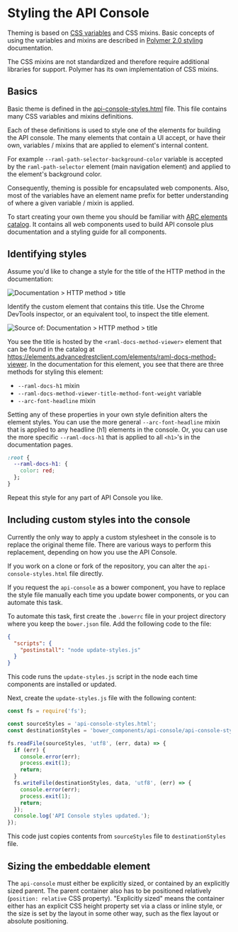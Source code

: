 # Styling the API Console

Theming is based on [CSS variables] and CSS mixins. Basic concepts of using the variables and mixins are described in [Polymer 2.0 styling] documentation.

The CSS mixins are not standardized and therefore require additional libraries for support. Polymer has its own implementation of CSS mixins.

## Basics

Basic theme is defined in the [api-console-styles.html](../api-console-styles.html) file. This file contains many CSS variables and mixins definitions.

Each of these definitions is used to style one of the elements for building the API console. The many elements that contain a UI accept, or have their own,  variables / mixins that are applied to element's internal content.

For example `--raml-path-selector-background-color` variable is accepted by the `raml-path-selector` element (main navigation element) and applied to the element's background color.

Consequently, theming is possible for encapsulated web components. Also, most of the variables have an element name prefix for better understanding of where a given variable / mixin is applied.

To start creating your own theme you should be familiar with [ARC elements catalog](https://elements.advancedrestclient.com/). It contains all web components used to build API console plus documentation and a styling guide for all components.

## Identifying styles

Assume you'd like to change a style for the title of the HTTP method in the documentation:

![Documentation > HTTP method > title](method-title.png "Title of the HTTP method")

Identify the custom element that contains this title. Use the Chrome DevTools inspector, or an equivalent tool, to inspect the title element.

![Source of: Documentation > HTTP method > title](method-title-source.png "Source code of the title of the HTTP method")

You see the title is hosted by the `<raml-docs-method-viewer>` element that can be found in the catalog at https://elements.advancedrestclient.com/elements/raml-docs-method-viewer. In the documentation for this element, you see that there are three methods for styling this element:

- `--raml-docs-h1` mixin
- `--raml-docs-method-viewer-title-method-font-weight` variable
- `--arc-font-headline` mixin

Setting any of these properties in your own style definition alters the element styles. You can use the more general `--arc-font-headline` mixin that is applied to any headline (h1) elements in the console. Or, you can use the more specific `--raml-docs-h1` that is applied to all `<h1>`'s in the documentation pages.

```css
:root {
  --raml-docs-h1: {
    color: red;
  };
}
```

Repeat this style for any part of API Console you like.

## Including custom styles into the console

Currently the only way to apply a custom stylesheet in the console is to replace
the original theme file. There are various ways to perform this replacement, depending on how you use the API Console.

If you work on a clone or fork of the repository, you can alter the `api-console-styles.html` file directly.

If you request the `api-console` as a bower component, you have to replace the style file manually each time you update bower components, or you can automate this task.

To automate this task, first create the `.bowerrc` file in your project directory where you keep the `bower.json` file. Add the following code to the file:

```json
{
  "scripts": {
    "postinstall": "node update-styles.js"
  }
}
```

This code runs the `update-styles.js` script in the node each time components are installed or updated.

Next, create the `update-styles.js` file with the following content:

```javascript
const fs = require('fs');

const sourceStyles = 'api-console-styles.html';
const destinationStyles = 'bower_components/api-console/api-console-styles.html';

fs.readFile(sourceStyles, 'utf8', (err, data) => {
  if (err) {
    console.error(err);
    process.exit(1);
    return;
  }
  fs.writeFile(destinationStyles, data, 'utf8', (err) => {
    console.error(err);
    process.exit(1);
    return;
  });
  console.log('API Console styles updated.');
});
```

This code just copies contents from `sourceStyles` file to `destinationStyles` file.

## Sizing the embeddable element

The `api-console` must either be explicitly sized, or contained by an explicitly
sized parent. The parent container also has to be positioned relatively
(`position: relative` CSS property). "Explicitly sized" means the container either has an explicit CSS height property set via a class or inline style, or the size is
set by the layout in some other way, such as the flex layout or absolute positioning.

[CSS variables]: https://developer.mozilla.org/en-US/docs/Web/CSS/Using_CSS_variables
[Polymer 2.0 styling]: https://www.polymer-project.org/1.0/docs/devguide/styling
[build tools]: build-tools.md
